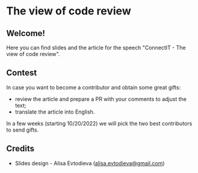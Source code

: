 # The view of code review

## Welcome!

Here you can find slides and the article for the speech "ConnectIT - The view of code review".

## Сontest

In case you want to become a contributor and obtain some great gifts:
- review the article and prepare a PR with your comments to adjust the text;
- translate the article into English.

In a few weeks (starting 10/20/2022) we will pick the two best contributors to send gifts.

## Credits

- Slides design - Alisa Evtodieva (alisa.evtodieva@gmail.com)
